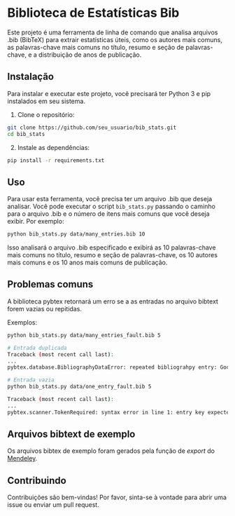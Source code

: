 # Biblioteca de Estatísticas Bib

Este projeto é uma ferramenta de linha de comando que analisa arquivos .bib (BibTeX) para extrair estatísticas úteis, como os autores mais comuns, as palavras-chave mais comuns no título, resumo e seção de palavras-chave, e a distribuição de anos de publicação.

## Instalação

Para instalar e executar este projeto, você precisará ter Python 3 e pip instalados em seu sistema.

1. Clone o repositório:

```bash
git clone https://github.com/seu_usuario/bib_stats.git
cd bib_stats
```

2. Instale as dependências:

```bash
pip install -r requirements.txt
```

## Uso

Para usar esta ferramenta, você precisa ter um arquivo .bib que deseja analisar. Você pode executar o script `bib_stats.py` passando o caminho para o arquivo .bib e o número de itens mais comuns que você deseja exibir. Por exemplo:

```bash
python bib_stats.py data/many_entries.bib 10
```

Isso analisará o arquivo .bib especificado e exibirá as 10 palavras-chave mais comuns no título, resumo e seção de palavras-chave, os 10 autores mais comuns e os 10 anos mais comuns de publicação.

## Problemas comuns

A biblioteca pybtex retornará um erro se a as entradas no arquivo bibtext forem vazias ou repitidas.

Exemplos:

```bash
python bib_stats.py data/many_entries_fault.bib 5 

# Entrada duplicada
Traceback (most recent call last):
...
pybtex.database.BibliographyDataError: repeated bibliograhpy entry: Goossens2022

# Entrada vazia
python bib_stats.py data/one_entry_fault.bib 5

Traceback (most recent call last):
...
pybtex.scanner.TokenRequired: syntax error in line 1: entry key expected
```

## Arquivos bibtext de exemplo

Os arquivos bibtex de exemplo foram gerados pela função de _export_ do [Mendeley](https://www.mendeley.com/).

## Contribuindo

Contribuições são bem-vindas! Por favor, sinta-se à vontade para abrir uma issue ou enviar um pull request.

